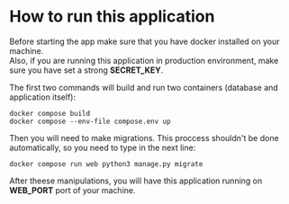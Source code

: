 # How to run this application
Before starting the app make sure that you have docker installed on your machine.  
Also, if you are running this application in production environment, make sure you have set a strong **SECRET_KEY**.  
  
The first two commands will build and run two containers (database and application itself):  
```
docker compose build
docker compose --env-file compose.env up
```  
Then you will need to make migrations. This proccess shouldn't be done automatically, so you need to type in the next line:
```
docker compose run web python3 manage.py migrate
```  
After theese manipulations, you will have this application running on **WEB_PORT** port of your machine.
